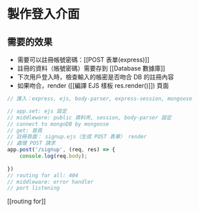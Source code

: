 # 製作登入介面
## 需要的效果
- 需要可以註冊帳號密碼：[[POST 表單(express)]]
- 註冊的資料（帳號密碼）需要存到 [[Database 數據庫]]
- 下次用戶登入時，檢查輸入的帳密是否吻合 DB 的註冊內容
- 如果吻合，render ([[編譯 EJS 樣板 res.render()]]) 頁面

```js
// 匯入：express, ejs, body-parser, express-session, mongoose

// app.set: ejs 設定
// middleware: public 資料夾, session, body-parser 設定
// connect to mongoDB by mongoose
// get: 首頁
// 註冊頁面： signup.ejs（生成 POST 表單） render
// 處理 POST 請求
app.post('/signup', (req, res) => {
	console.log(req.body);
	
})
// routing for all: 404
// middleware: error handler
// port listening
```
[[routing for]]